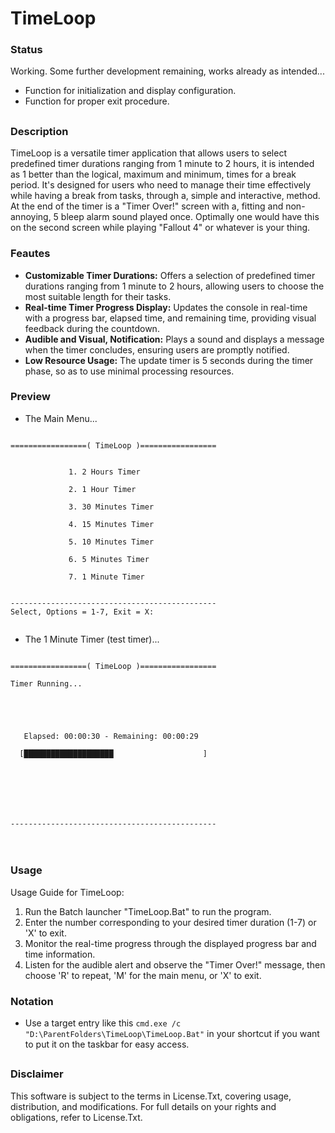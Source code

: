 # TimeLoop
### Status
Working. Some further development remaining, works already as intended...
- Function for initialization and display configuration.
- Function for proper exit procedure. 

##
### Description
TimeLoop is a versatile timer application that allows users to select predefined timer durations ranging from 1 minute to 2 hours, it is intended as 1 better than the logical, maximum and minimum, times for a break period. It's designed for users who need to manage their time effectively while having a break from tasks, through a, simple and interactive, method. At the end of the timer is a "Timer Over!" screen with a, fitting and non-annoying, 5 bleep alarm sound played once. Optimally one would have this on the second screen while playing "Fallout 4" or whatever is your thing.

### Feautes
- **Customizable Timer Durations:** Offers a selection of predefined timer durations ranging from 1 minute to 2 hours, allowing users to choose the most suitable length for their tasks.
- **Real-time Timer Progress Display:** Updates the console in real-time with a progress bar, elapsed time, and remaining time, providing visual feedback during the countdown.
- **Audible and Visual, Notification:** Plays a sound and displays a message when the timer concludes, ensuring users are promptly notified.
- **Low Resource Usage:** The update timer is 5 seconds during the timer phase, so as to use minimal processing resources. 

### Preview
- The Main Menu...
```

=================( TimeLoop )=================


             1. 2 Hours Timer

             2. 1 Hour Timer

             3. 30 Minutes Timer

             4. 15 Minutes Timer

             5. 10 Minutes Timer

             6. 5 Minutes Timer

             7. 1 Minute Timer


----------------------------------------------
Select, Options = 1-7, Exit = X:


```
- The 1 Minute Timer (test timer)...
```

=================( TimeLoop )=================

Timer Running...





   Elapsed: 00:00:30 - Remaining: 00:00:29

  [████████████████████                    ]







----------------------------------------------



```

##
### Usage 
Usage Guide for TimeLoop:
1. Run the Batch launcher "TimeLoop.Bat" to run the program.
2. Enter the number corresponding to your desired timer duration (1-7) or 'X' to exit.
3.  Monitor the real-time progress through the displayed progress bar and time information.
4. Listen for the audible alert and observe the "Timer Over!" message, then choose 'R' to repeat, 'M' for the main menu, or 'X' to exit.

### Notation
- Use a target entry like this `cmd.exe /c "D:\ParentFolders\TimeLoop\TimeLoop.Bat"` in your shortcut if you want to put it on the taskbar for easy access.

##
### Disclaimer
This software is subject to the terms in License.Txt, covering usage, distribution, and modifications. For full details on your rights and obligations, refer to License.Txt.
